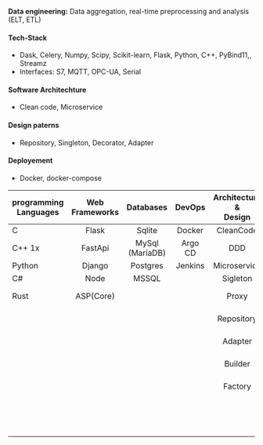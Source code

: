 **Data engineering:** Data aggregation, real-time preprocessing and analysis (ELT, ETL)
#### Tech-Stack
- Dask, Celery, Numpy, Scipy, Scikit-learn, Flask, Python, C++, PyBind11,, Streamz
- Interfaces: S7, MQTT, OPC-UA, Serial
#### Software Architechture
- Clean code, Microservice
#### Design paterns
- Repository, Singleton, Decorator, Adapter
#### Deployement
- Docker, docker-compose


| programming<br/> Languages   |  Web<br/>Frameworks   |  Databases| DevOps | Architecture &<br/>Design |libs |Embedded | System Design
|----------|:-------------:|:------:|:------:|:------:|:------:|:------:|------:|
| C      | Flask    | Sqlite          | Docker  | CleanCode   | OpenCv   | STM32   | REST
| C++ 1x | FastApi  | MySql (MariaDB) | Argo CD | DDD         | Numpy    | AVR     | GraphQL
| Python | Django   | Postgres        | Jenkins | Microservice| PyBind11 | SPI     | SOAP
| C#     | Node     | MSSQL           |         | Sigleton    | PyTorch  | I2C     | RPC
| Rust   |ASP(Core) |                 |         | Proxy       | Sk-Learn | UART    | Real-Time
|        |          |                 |         | Repository  | SciPy    | DMA     | Client-Server
|        |          |                 |         | Adapter     | MlPack   | Timers  | Pub-Sub
|        |          |                 |         | Builder     | WPF      | WDC     | Multi-Thread
|        |          |                 |         | Factory     | WCF      | LwIP    | Multi-Process
|        |          |                 |         |             | LinQ     | FatFs   |
|        |          |                 |         |             | Entity FW| SWIO    |
|        |          |                 |         |             |          | CAN-Bus |